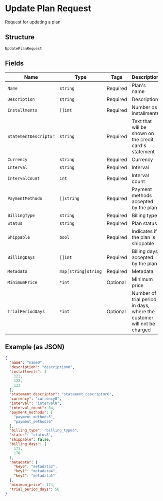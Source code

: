 
# Update Plan Request

Request for updating a plan

## Structure

`UpdatePlanRequest`

## Fields

| Name | Type | Tags | Description |
|  --- | --- | --- | --- |
| `Name` | `string` | Required | Plan's name |
| `Description` | `string` | Required | Description |
| `Installments` | `[]int` | Required | Number os installments |
| `StatementDescriptor` | `string` | Required | Text that will be shown on the credit card's statement |
| `Currency` | `string` | Required | Currency |
| `Interval` | `string` | Required | Interval |
| `IntervalCount` | `int` | Required | Interval count |
| `PaymentMethods` | `[]string` | Required | Payment methods accepted by the plan |
| `BillingType` | `string` | Required | Billing type |
| `Status` | `string` | Required | Plan status |
| `Shippable` | `bool` | Required | Indicates if the plan is shippable |
| `BillingDays` | `[]int` | Required | Billing days accepted by the plan |
| `Metadata` | `map[string]string` | Required | Metadata |
| `MinimumPrice` | `*int` | Optional | Minimum price |
| `TrialPeriodDays` | `*int` | Optional | Number of trial period in days, where the customer will not be charged |

## Example (as JSON)

```json
{
  "name": "name0",
  "description": "description0",
  "installments": [
    121,
    122,
    123
  ],
  "statement_descriptor": "statement_descriptor0",
  "currency": "currency0",
  "interval": "interval8",
  "interval_count": 84,
  "payment_methods": [
    "payment_methods5",
    "payment_methods6"
  ],
  "billing_type": "billing_type6",
  "status": "status8",
  "shippable": false,
  "billing_days": [
    171,
    170
  ],
  "metadata": {
    "key0": "metadata3",
    "key1": "metadata4",
    "key2": "metadata5"
  },
  "minimum_price": 174,
  "trial_period_days": 56
}
```

